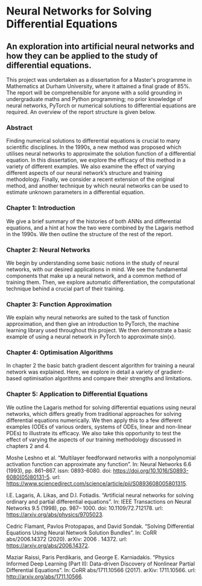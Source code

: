 # Neural Networks for Solving Differential Equations

## An exploration into artificial neural networks and how they can be applied to the study of differential equations.

This project was undertaken as a dissertation for a Master's programme in Mathematics at Durham University, where it attained a final grade of 85%. The report will be comprehensible for anyone with a solid grounding in undergraduate maths and Python programming; no prior knowledge of neural networks, PyTorch or numerical solutions to differential equations are required. An overview of the report structure is given below.

### Abstract

Finding numerical solutions to differential equations is crucial to many scientific disciplines. In
the 1990s, a new method was proposed which utilises neural networks to approximate the solution
function of a differential equation. In this dissertation, we explore the efficacy of this method
in a variety of different examples. We also examine the effect of varying different aspects of our
neural network’s structure and training methodology. Finally, we consider a recent extension of
the original method, and another technique by which neural networks can be used to estimate
unknown parameters in a differential equation.

### Chapter 1: Introduction

We give a brief summary of the histories of both ANNs and differential equations, and a hint at how the two were combined by the Lagaris method in the 1990s. We then outline the structure of the rest of the report.

### Chapter 2: Neural Networks

We begin by understanding some basic notions in the study of neural networks, with our desired
applications in mind. We see the fundamental components that make up a neural network,
and a common method of training them. Then, we explore automatic differentiation, the
computational technique behind a crucial part of their training. 

### Chapter 3: Function Approximation

We explain why neural networks are suited to the task of function approximation, and then give
an introduction to PyTorch, the machine learning library used throughout this project. We then
demonstrate a basic example of using a neural network in PyTorch to approximate sin(x).

### Chapter 4: Optimisation Algorithms

In chapter 2 the basic batch gradient descent algorithm for training a neural network was explained. Here, we explore in detail a variety of gradient-based optimisation algorithms and compare their strengths and limitations. 

### Chapter 5: Application to Differential Equations

We outline the Lagaris method for solving differential equations using neural networks, which
differs greatly from traditional approaches for solving differential equations numerically. We then apply this to a few different examples (ODEs of various orders, systems of ODEs, linear and non-linear PDEs) to illustrate its efficacy. We also take this opportunity to test the effect of varying the aspects of our training methodology discussed in chapters 2 and 4.

Moshe Leshno et al. “Multilayer feedforward networks with a nonpolynomial activation function can approximate any function”. In: Neural Networks 6.6 (1993), pp. 861–867. issn: 0893-6080. doi: https://doi.org/10.1016/S0893-6080(05)80131-5. url: https://www.sciencedirect.com/science/article/pii/S0893608005801315.

I.E. Lagaris, A. Likas, and D.I. Fotiadis. “Artificial neural networks for solving ordinary and
partial differential equations”. In: IEEE Transactions on Neural Networks 9.5 (1998), pp. 987–
1000. doi: 10.1109/72.712178. url: https://arxiv.org/abs/physics/9705023.

Cedric Flamant, Pavlos Protopapas, and David Sondak. “Solving Differential Equations Using
Neural Network Solution Bundles”. In: CoRR abs/2006.14372 (2020). arXiv: 2006 . 14372.
url: https://arxiv.org/abs/2006.14372.

Maziar Raissi, Paris Perdikaris, and George E. Karniadakis. “Physics Informed Deep Learning (Part II): Data-driven Discovery of Nonlinear Partial Differential Equations”. In: CoRR
abs/1711.10566 (2017). arXiv: 1711.10566. url: http://arxiv.org/abs/1711.10566.
